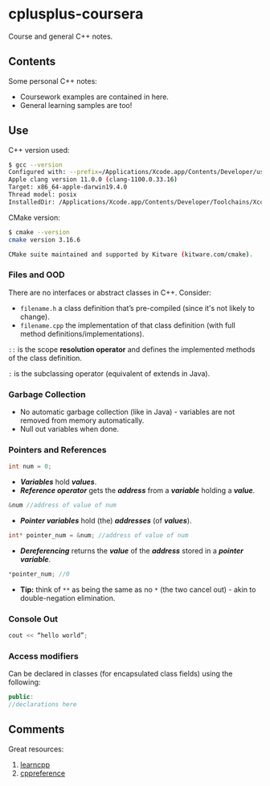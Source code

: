 # cplusplus-coursera

Course and general C++ notes.

## Contents

Some personal C++ notes:

* Coursework examples are contained in here.
* General learning samples are too!

## Use

C++ version used:

```Bash
$ gcc --version
Configured with: --prefix=/Applications/Xcode.app/Contents/Developer/usr --with-gxx-include-dir=/Applications/Xcode.app/Contents/Developer/Platforms/MacOSX.platform/Developer/SDKs/MacOSX.sdk/usr/include/c++/4.2.1
Apple clang version 11.0.0 (clang-1100.0.33.16)
Target: x86_64-apple-darwin19.4.0
Thread model: posix
InstalledDir: /Applications/Xcode.app/Contents/Developer/Toolchains/XcodeDefault.xctoolchain/usr/bin
```

CMake version:

```Bash
$ cmake --version
cmake version 3.16.6

CMake suite maintained and supported by Kitware (kitware.com/cmake).
```

### Files and OOD

There are no interfaces or abstract classes in C++. Consider:

 - `filename.h` a class definition that’s pre-compiled (since it's not likely to change).
 - `filename.cpp` the implementation of that class definition (with full method definitions/implementations).

`::` is the scope **resolution operator** and defines the implemented methods of the class definition. 

`:` is the subclassing operator (equivalent of extends in Java). 

### Garbage Collection

* No automatic garbage collection (like in Java) - variables are not removed from memory automatically.
* Null out variables when done.

### Pointers and References

```c++
int num = 0;
```

* ***Variables*** hold ***values***.
* ***Reference operator*** gets the ***address*** from a ***variable*** holding a ***value***.

```c++
&num //address of value of num
```

* ***Pointer variables*** hold (the) ***addresses*** (of ***values***).

```c++
int* pointer_num = &num; //address of value of num
```

* ***Dereferencing*** returns the ***value*** of the ***address*** stored in a ***pointer variable***.

```c++
*pointer_num; //0 
```

* **Tip:** think of `**` as being the same as no `*` (the two cancel out) - akin to double-negation elimination.

### Console Out

```c++
cout << “hello world”;
```

### Access modifiers

Can be declared in classes (for encapsulated class fields) using the following:

```c++
public:
//declarations here
```

## Comments

Great resources:

1. [learncpp](https://www.learncpp.com)
1. [cppreference](https://en.cppreference.com/w/cpp/language/try_catch)